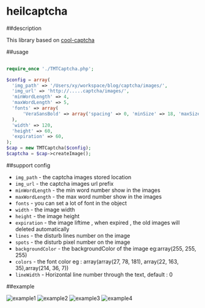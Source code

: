 # heilcaptcha

##description

This library based on [cool-captcha](https://code.google.com/p/cool-php-captcha/)

##usage

```php
  
require_once './TMTCaptcha.php';

$config = array(
  'img_path' => '/Users/xy/workspace/blog/captcha/images/',
  'img_url' => 'http://.....captcha/images/',
  'minWordLength' => 4,
  'maxWordLength' => 5,
  'fonts' => array(
      'VeraSansBold' => array('spacing' => 0, 'minSize' => 18, 'maxSize' => 18, 'font' => 'VeraSansBold.ttf')
  ),
  'width' => 120,
  'height' => 60,
  'expiration' => 60,
);
$cap = new TMTCaptcha($config);
$captcha = $cap->createImage();

```

##support config

* `img_path` - the captcha images stored location
* `img_url` - the captcha images url prefix
* `minWordLength` - the min word number show in the images
* `maxWordLength` - the max word number show in the images
* `fonts` - you can set a lot of font in the object
* `width` - the image width
* `height` - the image height
* `expiration` - the image liftime , when expired , the old images will deleted automatically
* `lines` - the disturb lines number on the image
* `spots` - the disturb pixel number on the image
* `backgroundColor` - the backgroundColor of the image eg:array(255, 255, 255)
* `colors` - the font color eg : array(array(27,  78,  181), array(22,  163, 35),array(214, 36,  7))
* `lineWidth` - Horizontal line number through the text, default : 0



##example

![example1](https://github.com/Ulll/heil.captcha/blob/master/example/1451531306.8061.jpg)
![example2](https://github.com/Ulll/heil.captcha/blob/master/example/1451531331.0574.jpg)
![example3](https://github.com/Ulll/heil.captcha/blob/master/example/1451531339.0852.jpg)
![example4](https://github.com/Ulll/heil.captcha/blob/master/example/1451531353.1939.jpg)
